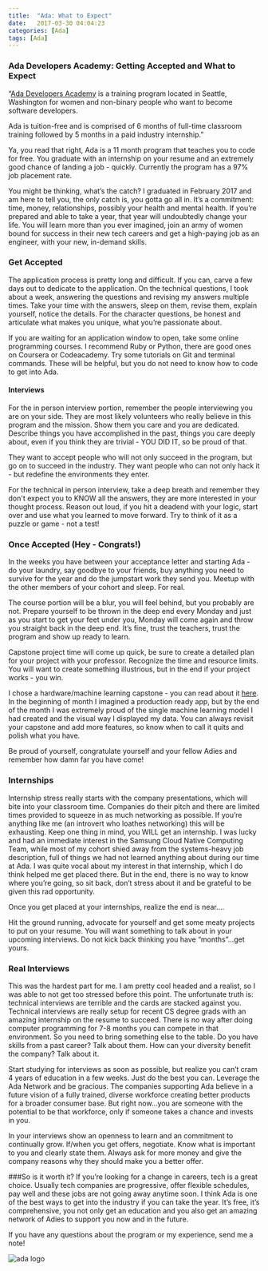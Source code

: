 ```yaml
---
title:  "Ada: What to Expect"
date:   2017-03-30 04:04:23
categories: [Ada]
tags: [Ada]
---
```

### Ada Developers Academy: Getting Accepted and What to Expect

“[Ada Developers Academy](http://adadevelopersacademy.org/) is a training program located in Seattle, Washington for women and non-binary people who want to become software developers.

Ada is tuition-free and is comprised of 6 months of full-time classroom training followed by 5 months in a paid industry internship.”

Ya, you read that right, Ada is a 11 month program that teaches you to code for free. You graduate with an internship on your resume and an extremely good chance of landing a job - quickly. Currently the program has a 97% job placement rate. 

You might be thinking, what’s the catch? I graduated in February 2017 and am here to tell you, the only catch is, you gotta go all in. It’s a commitment: time, money, relationships, possibly your health and mental health. If you’re prepared and able to take a year, that year will undoubtedly change your life. You will learn more than you ever imagined, join an army of women bound for success in their new tech careers and get a high-paying job as an engineer, with your new, in-demand skills. 

### Get Accepted

The application process is pretty long and difficult. If you can, carve a few days out to dedicate to the application. On the technical questions, I took about a week, answering the questions and revising my answers multiple times. Take your time with the answers, sleep on them, revise them, explain yourself, notice the details. For the character questions, be honest and articulate what makes you unique, what you’re passionate about. 

If you are waiting for an application window to open, take some online programming courses. I recommend Ruby or Python, there are good ones on Coursera or Codeacademy. Try some tutorials on Git and terminal commands. These will be helpful, but you do not need to know how to code to get into Ada. 

#### Interviews

For the in person interview portion, remember the people interviewing you are on your side. They are most likely volunteers who really believe in this program and the mission. Show them you care and you are dedicated. Describe things you have accomplished in the past, things you care deeply about, even if you think they are trivial - YOU DID IT, so be proud of that. 

They want to accept people who will not only succeed in the program, but go on to succeed in the industry. They want people who can not only hack it - but redefine the environments they enter. 

For the technical in person interview, take a deep breath and remember they don't expect you to KNOW all the answers, they are more interested in your thought process. Reason out loud, if you hit a deadend with your logic, start over and use what you learned to move forward. Try to think of it as a puzzle or game - not a test!

### Once Accepted (Hey - Congrats!)

In the weeks you have between your acceptance letter and starting Ada - do your laundry, say goodbye to your friends, buy anything you need to survive for the year and do the jumpstart work they send you. Meetup with the other members of your cohort and sleep. For real. 

The course portion will be a blur, you will feel behind, but you probably are not. Prepare yourself to be thrown in the deep end every Monday and just as you start to get your feet under you, Monday will come again and throw you straight back in the deep end. It’s fine, trust the teachers, trust the program and show up ready to learn.

Capstone project time will come up quick, be sure to create a detailed plan for your project with your professor. Recognize the time and resource limits. You will want to create something illustrious, but in the end if your project works - you win. 

I chose a hardware/machine learning capstone - you can read about it [here](https://leahnp.github.io/2016/centaur-app/). In the beginning of month I imagined a production ready app, but by the end of the month I was extremely proud of the single machine learning model I had created and the visual way I displayed my data. You can always revisit your capstone and add more features, so know when to call it quits and polish what you have.

Be proud of yourself, congratulate yourself and your fellow Adies and remember how damn far you have come!

### Internships

Internship stress really starts with the company presentations, which will bite into your classroom time. Companies do their pitch and there are limited times provided to squeeze in as much networking as possible. If you’re anything like me (an introvert who loathes networking) this will be exhausting. Keep one thing in mind, you WILL get an internship. I was lucky and had an immediate interest in the Samsung Cloud Native Computing Team, while most of my cohort shied away from the systems-heavy job description, full of things we had not learned anything about during our time at Ada. I was quite vocal about my interest in that internship, which I do think helped me get placed there. But in the end, there is no way to know where you’re going, so sit back, don’t stress about it and be grateful to be given this rad opportunity. 

Once you get placed at your internships, realize the end is near….

Hit the ground running, advocate for yourself and get some meaty projects to put on your resume. You will want something to talk about in your upcoming interviews. Do not kick back thinking you have “months”...get yours.

### Real Interviews
This was the hardest part for me. I am pretty cool headed and a realist, so I was able to not get too stressed before this point. The unfortunate truth is: technical interviews are terrible and the cards are stacked against you. Technical interviews are really setup for recent CS degree grads with an amazing internship on the resume to succeed. There is no way after doing computer programming for 7-8 months you can compete in that environment. So you need to bring something else to the table. Do you have skills from a past career? Talk about them. How can your diversity benefit the company? Talk about it.

Start studying for interviews as soon as possible, but realize you can’t cram 4 years of education in a few weeks. Just do the best you can. Leverage the Ada Network and be gracious. The companies supporting Ada believe in a future vision of a fully trained, diverse workforce creating better products for a broader consumer base. But right now...you are someone with the potential to be that workforce, only if someone takes a chance and invests in you.

In your interviews show an openness to learn and an commitment to continually grow. If/when you get offers, negotiate. Know what is important to you and clearly state them. Always ask for more money and give the company reasons why they should make you a better offer. 

###So is it worth it?
If you’re looking for a change in careers, tech is a great choice. Usually tech companies are progressive, offer flexible schedules, pay well and these jobs are not going away anytime soon. I think Ada is one of the best ways to get into the industry if you can take the year. It’s free, it’s comprehensive, you not only get an education and you also get an amazing network of Adies to support you now and in the future. 

If you have any questions about the program or my experience, send me a note!

![ada logo](https://cdn.geekwire.com/wp-content/uploads/2017/04/adadevelopersacademy.png)

